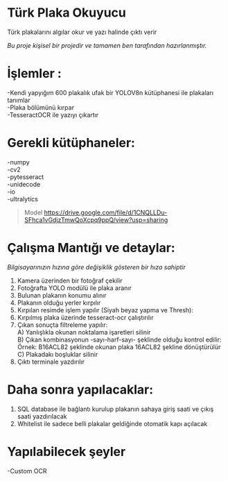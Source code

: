 # Türk Plaka Okuyucu
Türk plakalarını algılar okur ve yazı halinde çıktı verir 

*Bu proje kişisel bir projedir ve tamamen ben tarafından hazırlanmıştır.*

# İşlemler :
  -Kendi yapyığım 600 plakalık ufak bir YOLOV8n kütüphanesi ile plakaları tanımlar<br/>
  -Plaka bölümünü kırpar<br/>
  -TesseractOCR ile yazıyı çıkartır<br/>

# Gerekli kütüphaneler:
  -numpy<br/>
  -cv2<br/>
  -pytesseract<br/>
  -unidecode<br/>
  -io<br/>
  -ultralytics<br/>
>   Model https://drive.google.com/file/d/1CNQLLDu-SFhca1vGdjzTmwQoXcpq9ppQ/view?usp=sharing<br/>

# Çalışma Mantığı ve detaylar:
  *Bilgisayarınızın hızına göre değişiklik gösteren bir hıza sahiptir*
  1) Kamera üzerinden bir fotoğraf çekilir
  2) Fotoğrafta YOLO modülü ile plaka aranır
  3) Bulunan plakanın konumu alınır
  4) Plakanın olduğu yerler kırpılır
  5) Kırpılan resimde işlem yapılır (Siyah beyaz yapma ve Thresh):
  6) Kırpılmış plaka üzerinde tesseract-ocr çalıştırılır
  7) Çıkan sonuçta filtreleme yapılır:<br/>
    A) Yanlışlıkla okunan noktalama işaretleri silinir<br/>
    B) Çıkan kombinasyonun -sayı-harf-sayı- şeklinde olduğu kontrol edilir:<br/>
       Örnek: B16ACL82 şeklinde okunan plaka 16ACL82 şekline dönüştürülür<br/>
    C) Plakadakı boşluklar silinir<br/>
  8) Çıktı terminale yazdırılır
  
# Daha sonra yapılacaklar:
  1) SQL database ile bağlantı kurulup plakanın sahaya giriş saati ve çıkış saati yazdırılacak
  2) Whitelist ile sadece belli plakalar geldiğinde otomatik kapı açılacak

# Yapılabilecek şeyler
  -Custom OCR
